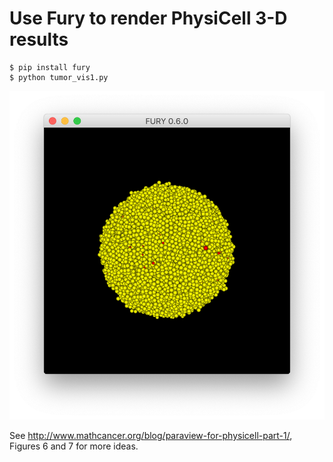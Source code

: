 # Use Fury to render PhysiCell 3-D results

```
$ pip install fury
$ python tumor_vis1.py
```
![](/images/tumor1.png)

See http://www.mathcancer.org/blog/paraview-for-physicell-part-1/, Figures 6 and 7 for more ideas.
